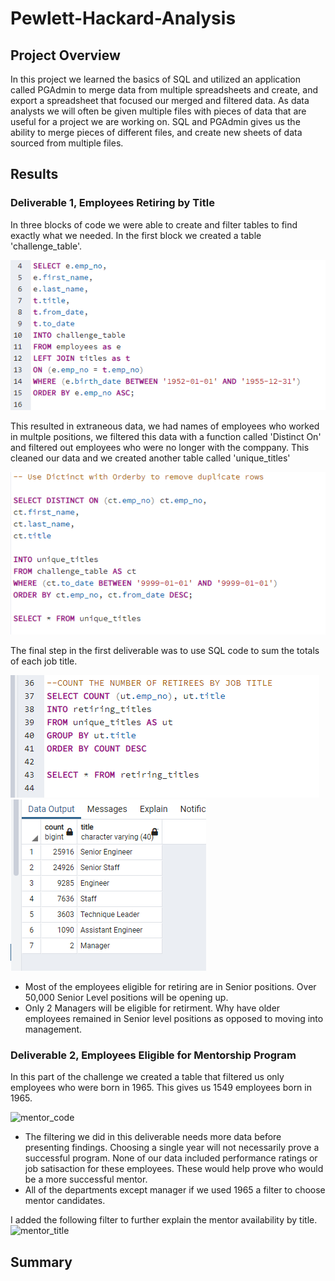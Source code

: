 # Pewlett-Hackard-Analysis

## Project Overview

In this project we learned the basics of SQL and utilized an application called PGAdmin to merge data from multiple spreadsheets and create, and export a spreadsheet that focused our merged and filtered data.  As data analysts we will often be given multiple files with pieces of data that are useful for a project we are working on.  SQL and PGAdmin gives us the ability to merge pieces of different files, and create new sheets of data sourced from multiple files. 

## Results

### Deliverable 1, Employees Retiring by Title

In three blocks of code we were able to create and filter tables to find exactly what we needed. In the first block we created a table 'challenge_table'.  

![challenge_code](https://github.com/MXV0921/PH_Analysis/blob/main/Data/Select_by_hire_date.png)

This resulted in extraneous data, we had names of employees who worked in multple positions, we filtered this data with a function called 'Distinct On' and filtered out employees who were no longer with the comppany.  This cleaned our data and we created another table called 'unique_titles' 

![unique_titles](https://github.com/MXV0921/PH_Analysis/blob/main/Data/Distinct_on.png)

The final step in the first deliverable was to use SQL code to sum the totals of each job title.

![title_count](https://github.com/MXV0921/PH_Analysis/blob/main/Data/retiring_by_title_count.png)
![title_chart](https://github.com/MXV0921/PH_Analysis/blob/main/Data/retiring_sheet.png)

* Most of the employees eligible for retiring are in Senior positions. Over 50,000 Senior Level positions will be opening up.
* Only 2 Managers will be eligible for retirment.  Why have older employees remained in Senior level positions as opposed to moving into management.

### Deliverable 2, Employees Eligible for Mentorship Program

In this part of the challenge we created a table that filtered us only employees who were born in 1965. This gives us 1549 employees born in 1965.

![mentor_code](webpage)

* The filtering we did in this deliverable needs more data before presenting findings.  Choosing a single year will not necessarily prove a successful program.  None of our data included performance ratings or job satisaction for these employees.  These would help prove who would be a more successful mentor.
* All of the departments except manager if we used 1965 a filter to choose mentor candidates.

I added the following filter to further explain the mentor availability by title.
![mentor_title](webpage)

## Summary

###

